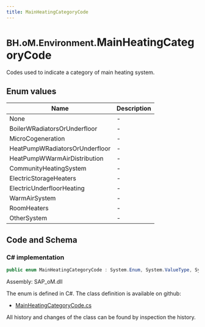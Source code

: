 ```yaml
---
title: MainHeatingCategoryCode
---
```


# <small>BH.oM.Environment.</small>**MainHeatingCategoryCode**

Codes used to indicate a category of main heating system.

## Enum values

| Name            | Description                                                    |
|-----------------|----------------------------------------------------------------|
| None |  -  |
| BoilerWRadiatorsOrUnderfloor |  -  |
| MicroCogeneration |  -  |
| HeatPumpWRadiatorsOrUnderfloor |  -  |
| HeatPumpWWarmAirDistribution |  -  |
| CommunityHeatingSystem |  -  |
| ElectricStorageHeaters |  -  |
| ElectricUnderfloorHeating |  -  |
| WarmAirSystem |  -  |
| RoomHeaters |  -  |
| OtherSystem |  -  |


## Code and Schema

### C# implementation

``` C# title="C#"
public enum MainHeatingCategoryCode : System.Enum, System.ValueType, System.IComparable, System.ISpanFormattable, System.IFormattable, System.IConvertible
```

Assembly: SAP_oM.dll

The enum is defined in C#. The class definition is available on github:

- [MainHeatingCategoryCode.cs](https://github.com/BHoM/SAP_Toolkit/blob/develop/SAP_oM/Enums\MainHeatingCategoryCode.cs)

All history and changes of the class can be found by inspection the history.
